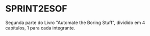 # SPRINT2ESOF
Segunda parte do Livro "Automate the Boring Stuff", dividido em 4 capítulos, 1 para cada integrante.
